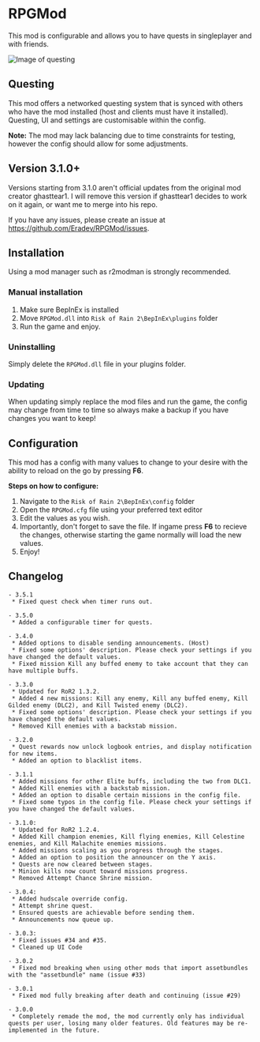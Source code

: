# RPGMod

This mod is configurable and allows you to have quests in singleplayer and with friends.

![Image of questing](https://i.imgur.com/oog8BE9.jpg)

## Questing

This mod offers a networked questing system that is synced with others who have the mod installed (host and clients must have it installed). Questing, UI and settings are customisable within the config.

**Note:** The mod may lack balancing due to time constraints for testing, however the config should allow for some adjustments.

## Version 3.1.0+

Versions starting from 3.1.0 aren't official updates from the original mod creator ghasttear1. I will remove this version if ghasttear1 decides to work on it again, or want me to merge into his repo.

If you have any issues, please create an issue at <https://github.com/Eradev/RPGMod/issues>.

## Installation

Using a mod manager such as r2modman is strongly recommended.

### Manual installation

1. Make sure BepInEx is installed
2. Move `RPGMod.dll` into `Risk of Rain 2\BepInEx\plugins` folder
3. Run the game and enjoy.

### Uninstalling

Simply delete the `RPGMod.dll` file in your plugins folder.

### Updating

When updating simply replace the mod files and run the game, the config may change from time to time so always make a backup if you have changes you want to keep!

## Configuration

This mod has a config with many values to change to your desire with the ability to reload on the go by pressing **F6**.

**Steps on how to configure:**

1. Navigate to the `Risk of Rain 2\BepInEx\config` folder
2. Open the `RPGMod.cfg` file using your preferred text editor
3. Edit the values as you wish.
4. Importantly, don't forget to save the file. If ingame press **F6** to recieve the changes, otherwise starting the game normally will load the new values.
5. Enjoy!

## Changelog

```text
- 3.5.1
 * Fixed quest check when timer runs out.

- 3.5.0
 * Added a configurable timer for quests.
 
- 3.4.0
 * Added options to disable sending announcements. (Host)
 * Fixed some options' description. Please check your settings if you have changed the default values.
 * Fixed mission Kill any buffed enemy to take account that they can have multiple buffs.

- 3.3.0
 * Updated for RoR2 1.3.2.
 * Added 4 new missions: Kill any enemy, Kill any buffed enemy, Kill Gilded enemy (DLC2), and Kill Twisted enemy (DLC2).
 * Fixed some options' description. Please check your settings if you have changed the default values.
 * Removed Kill enemies with a backstab mission.

- 3.2.0
 * Quest rewards now unlock logbook entries, and display notification for new items.
 * Added an option to blacklist items.

- 3.1.1
 * Added missions for other Elite buffs, including the two from DLC1.
 * Added Kill enemies with a backstab mission.
 * Added an option to disable certain missions in the config file.
 * Fixed some typos in the config file. Please check your settings if you have changed the default values.

- 3.1.0:
 * Updated for RoR2 1.2.4.
 * Added Kill champion enemies, Kill flying enemies, Kill Celestine enemies, and Kill Malachite enemies missions.
 * Added missions scaling as you progress through the stages.
 * Added an option to position the announcer on the Y axis.
 * Quests are now cleared between stages.
 * Minion kills now count toward missions progress.
 * Removed Attempt Chance Shrine mission.

- 3.0.4:
 * Added hudscale override config.
 * Attempt shrine quest.
 * Ensured quests are achievable before sending them.
 * Announcements now queue up.

- 3.0.3: 
 * Fixed issues #34 and #35.
 * Cleaned up UI Code

- 3.0.2
 * Fixed mod breaking when using other mods that import assetbundles with the "assetbundle" name (issue #33)

- 3.0.1
 * Fixed mod fully breaking after death and continuing (issue #29)

- 3.0.0
 * Completely remade the mod, the mod currently only has individual quests per user, losing many older features. Old features may be re-implemented in the future.
```

